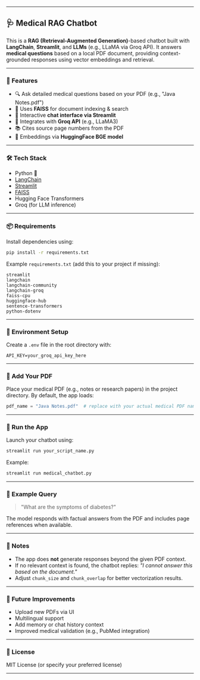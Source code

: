 
---

## 🩺 Medical RAG Chatbot

This is a **RAG (Retrieval-Augmented Generation)**-based chatbot built with **LangChain**, **Streamlit**, and **LLMs** (e.g., LLaMA via Groq API). It answers **medical questions** based on a local PDF document, providing context-grounded responses using vector embeddings and retrieval.

---

### 📂 Features

* 🔍 Ask detailed medical questions based on your PDF (e.g., "Java Notes.pdf")
* 🧠 Uses **FAISS** for document indexing & search
* 💬 Interactive **chat interface via Streamlit**
* 🔗 Integrates with **Groq API** (e.g., LLaMA3)
* 📚 Cites source page numbers from the PDF
* 🧠 Embeddings via **HuggingFace BGE model**

---

### 🛠️ Tech Stack

* Python 🐍
* [LangChain](https://www.langchain.com/)
* [Streamlit](https://streamlit.io/)
* [FAISS](https://github.com/facebookresearch/faiss)
* Hugging Face Transformers
* Groq (for LLM inference)

---

### 📦 Requirements

Install dependencies using:

```bash
pip install -r requirements.txt
```

Example `requirements.txt` (add this to your project if missing):

```
streamlit
langchain
langchain-community
langchain-groq
faiss-cpu
huggingface-hub
sentence-transformers
python-dotenv
```

---

### 🔐 Environment Setup

Create a `.env` file in the root directory with:

```env
API_KEY=your_groq_api_key_here
```

---

### 📄 Add Your PDF

Place your medical PDF (e.g., notes or research papers) in the project directory. By default, the app loads:

```python
pdf_name = "Java Notes.pdf"  # replace with your actual medical PDF name
```

---

### 🚀 Run the App

Launch your chatbot using:

```bash
streamlit run your_script_name.py
```

Example:

```bash
streamlit run medical_chatbot.py
```

---

### 💬 Example Query

> "What are the symptoms of diabetes?"

The model responds with factual answers from the PDF and includes page references when available.

---

### 📌 Notes

* The app does **not** generate responses beyond the given PDF context.
* If no relevant context is found, the chatbot replies:
  *"I cannot answer this based on the document."*
* Adjust `chunk_size` and `chunk_overlap` for better vectorization results.

---

### 🧪 Future Improvements

* Upload new PDFs via UI
* Multilingual support
* Add memory or chat history context
* Improved medical validation (e.g., PubMed integration)

---

### 📜 License

MIT License (or specify your preferred license)

---


